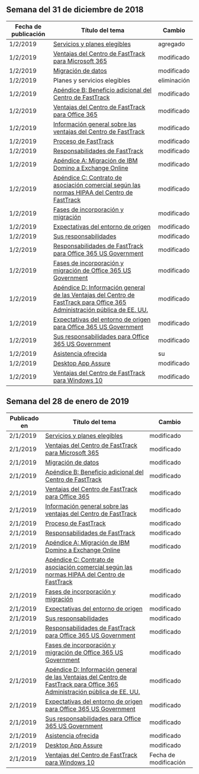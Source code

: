 <!-- This file is generated automatically each week. Changes made to this file will be overwritten.-->




## <a name="week-of-december-31-2018"></a>Semana del 31 de diciembre de 2018


| Fecha de publicación |Título del tema | Cambio |
|------|------------|--------|
| 1/2/2019 | [Servicios y planes elegibles](/FastTrack/m365-eligible-services-and-plans) | agregado |
| 1/2/2019 | [Ventajas del Centro de FastTrack para Microsoft 365](/FastTrack/m365-fasttrack-benefit-overview) | modificado  |
| 1/2/2019 | [Migración de datos](/FastTrack/o365-data-migration) | modificado  |
| 1/2/2019 | Planes y servicios elegibles | eliminación |
| 1/2/2019 | [Apéndice B: Beneficio adicional del Centro de FastTrack](/FastTrack/o365-fasttrack-additional-benefits) | modificado  |
| 1/2/2019 | [Ventajas del Centro de FastTrack para Office 365](/FastTrack/o365-fasttrack-benefit-for-office-365) | modificado  |
| 1/2/2019 | [Información general sobre las ventajas del Centro de FastTrack](/FastTrack/o365-fasttrack-benefit-overview) | modificado  |
| 1/2/2019 | [Proceso de FastTrack](/FastTrack/o365-fasttrack-process) | modificado  |
| 1/2/2019 | [Responsabilidades de FastTrack](/FastTrack/o365-fasttrack-responsibilities) | modificado  |
| 1/2/2019 | [Apéndice A: Migración de IBM Domino a Exchange Online](/FastTrack/o365-from-ibm-domino-to-exchange-online) | modificado  |
| 1/2/2019 | [Apéndice C: Contrato de asociación comercial según las normas HIPAA del Centro de FastTrack](/FastTrack/o365-hipaa-business-associate-agreement) | modificado  |
| 1/2/2019 | [Fases de incorporación y migración](/FastTrack/o365-onboarding-and-migration) | modificado  |
| 1/2/2019 | [Expectativas del entorno de origen](/FastTrack/o365-source-environment-expectations) | modificado  |
| 1/2/2019 | [Sus responsabilidades](/FastTrack/o365-your-responsibilities) | modificado  |
| 1/2/2019 | [Responsabilidades de FastTrack para Office 365 US Government](/FastTrack/us-gov-appendix-fasttrack-responsibilities) | modificado  |
| 1/2/2019 | [Fases de incorporación y migración de Office 365 US Government](/FastTrack/us-gov-appendix-onboarding-and-migration) | modificado  |
| 1/2/2019 | [Apéndice D: Información general de las Ventajas del Centro de FastTrack para Office 365 Administración pública de EE. UU.](/FastTrack/us-gov-appendix-overview) | modificado  |
| 1/2/2019 | [Expectativas del entorno de origen para Office 365 US Government](/FastTrack/us-gov-appendix-source-environment-expectations) | modificado  |
| 1/2/2019 | [Sus responsabilidades para Office 365 US Government](/FastTrack/us-gov-appendix-your-responsibilities) | modificado  |
| 1/2/2019 | [Asistencia ofrecida](/FastTrack/win-10-daa-assistance-offered) | su |
| 1/2/2019 | [Desktop App Assure](/FastTrack/win-10-desktop-app-assure) | modificado  |
| 1/2/2019 | [Ventajas del Centro de FastTrack para Windows 10](/FastTrack/win-10-fasttrack-benefit-for-windows-10) | modificado  |


## <a name="week-of-january-28-2019"></a>Semana del 28 de enero de 2019


| Publicado en |Título del tema | Cambio |
|------|------------|--------|
| 2/1/2019 | [Servicios y planes elegibles](/FastTrack/m365-eligible-services-and-plans) | modificado  |
| 2/1/2019 | [Ventajas del Centro de FastTrack para Microsoft 365](/FastTrack/m365-fasttrack-benefit-overview) | modificado  |
| 2/1/2019 | [Migración de datos](/FastTrack/o365-data-migration) | modificado  |
| 2/1/2019 | [Apéndice B: Beneficio adicional del Centro de FastTrack](/FastTrack/o365-fasttrack-additional-benefits) | modificado  |
| 2/1/2019 | [Ventajas del Centro de FastTrack para Office 365](/FastTrack/o365-fasttrack-benefit-for-office-365) | modificado  |
| 2/1/2019 | [Información general sobre las ventajas del Centro de FastTrack](/FastTrack/o365-fasttrack-benefit-overview) | modificado  |
| 2/1/2019 | [Proceso de FastTrack](/FastTrack/o365-fasttrack-process) | modificado  |
| 2/1/2019 | [Responsabilidades de FastTrack](/FastTrack/o365-fasttrack-responsibilities) | modificado  |
| 2/1/2019 | [Apéndice A: Migración de IBM Domino a Exchange Online](/FastTrack/o365-from-ibm-domino-to-exchange-online) | modificado  |
| 2/1/2019 | [Apéndice C: Contrato de asociación comercial según las normas HIPAA del Centro de FastTrack](/FastTrack/o365-hipaa-business-associate-agreement) | modificado  |
| 2/1/2019 | [Fases de incorporación y migración](/FastTrack/o365-onboarding-and-migration) | modificado  |
| 2/1/2019 | [Expectativas del entorno de origen](/FastTrack/o365-source-environment-expectations) | modificado  |
| 2/1/2019 | [Sus responsabilidades](/FastTrack/o365-your-responsibilities) | modificado  |
| 2/1/2019 | [Responsabilidades de FastTrack para Office 365 US Government](/FastTrack/us-gov-appendix-fasttrack-responsibilities) | modificado  |
| 2/1/2019 | [Fases de incorporación y migración de Office 365 US Government](/FastTrack/us-gov-appendix-onboarding-and-migration) | modificado  |
| 2/1/2019 | [Apéndice D: Información general de las Ventajas del Centro de FastTrack para Office 365 Administración pública de EE. UU.](/FastTrack/us-gov-appendix-overview) | modificado  |
| 2/1/2019 | [Expectativas del entorno de origen para Office 365 US Government](/FastTrack/us-gov-appendix-source-environment-expectations) | modificado  |
| 2/1/2019 | [Sus responsabilidades para Office 365 US Government](/FastTrack/us-gov-appendix-your-responsibilities) | modificado  |
| 2/1/2019 | [Asistencia ofrecida](/FastTrack/win-10-daa-assistance-offered) | modificado  |
| 2/1/2019 | [Desktop App Assure](/FastTrack/win-10-desktop-app-assure) | modificado  |
| 2/1/2019 | [Ventajas del Centro de FastTrack para Windows 10](/FastTrack/win-10-fasttrack-benefit-for-windows-10) | Fecha de modificación |
